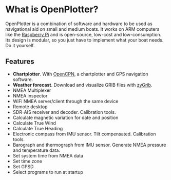 What is OpenPlotter?
=======

OpenPlotter is a combination of software and hardware to be used as navigational aid on small and medium boats. It works on ARM computers like the [Raspberry Pi](https://www.raspberrypi.org/) and is open-source, low-cost and low-consumption. Its design is modular, so you just have to implement what your boat needs. Do it yourself.

## Features

* **Chartplotter**. With [OpenCPN](http://opencpn.org), a chartplotter and GPS navigation software.
* **Weather forecast**. Download and visualize GRIB files with [zyGrib](http://www.zygrib.org).
* NMEA Multiplexer
* NMEA inspector
* WiFi NMEA server/client through the same device
* Remote desktop
* SDR-AIS receiver and decoder. Calibration tools.
* Calculate magnetic variation for date and position
* Calculate True Wind
* Calculate True Heading
* Electronic compass from IMU sensor. Tilt compensated. Calibration tools.
* Barograph and thermograph from IMU sensor. Generate NMEA pressure and temperature data.
* Set system time from NMEA data
* Set time zone
* Set GPSD
* Select programs to run at startup